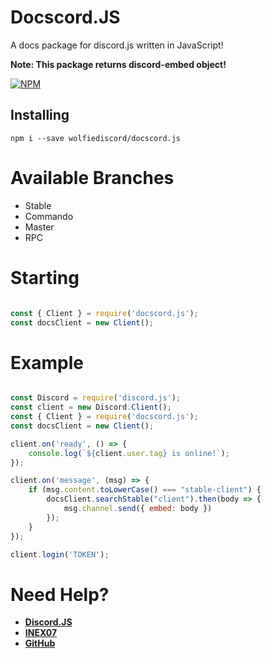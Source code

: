 # Docscord.JS
A docs package for discord.js written in JavaScript!

**Note: This package returns discord-embed object!**

[![NPM](https://nodei.co/npm/docscord.js.png)](https://nodei.co/npm/docscord.js/)

## Installing
`npm i --save wolfiediscord/docscord.js`

# Available Branches
- Stable
- Commando
- Master
- RPC

# Starting

```js

const { Client } = require('docscord.js');
const docsClient = new Client();

```

# Example

```js

const Discord = require('discord.js');
const client = new Discord.Client();
const { Client } = require('docscord.js');
const docsClient = new Client();

client.on('ready', () => {
    console.log(`${client.user.tag} is online!`);
});

client.on('message', (msg) => {
    if (msg.content.toLowerCase() === "stable-client") {
        docsClient.searchStable("client").then(body => {
            msg.channel.send({ embed: body })
        });
    }
});

client.login('TOKEN');

```

# Need Help?
- **[Discord.JS](https://discord.gg/bRCvFy9)**
- **[INEX07](https://discord.gg/Wy8asfs)**
- **[GitHub](https://github.com/INEX07/docscord.js)**
